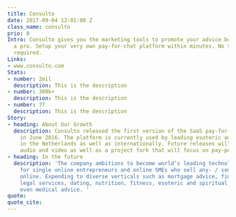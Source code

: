 ```yaml
---
title: Consulto
date: 2017-09-04 12:01:00 Z
class_name: consulto
prio: 8
Intro: Consulto gives you the marketing tools to promote your advice business like
  a pro. Setup your very own pay-for-chat platform within minutes. No technical know-how
  required.
Links:
- www.consulto.com
Stats:
- number: 2mil
  description: This is the description
- number: 300k+
  description: This is the description
- number: 77
  description: This is the description
Story:
- heading: About Our Growth
  description: Consulto released the first version of the SaaS pay-for-chat solution
    in June 2016. The platform is currently used by leading esoteric advice websites
    in the Netherlands as well as internationally. Future releases will include web-based
    audio and video as well as a project fork that will focus on pay-per-message SaaS.
- heading: In the future
  description: 'The company ambitions to become world’s leading technological enabler
    for single online entrepreneurs and online SMEs who sell any- / some kind of advice
    online. Expending to diverse verticals such as mortgage advice, financial consulting,
    legal services, dating, nutrition, fitness, esoteric and spiritual, beauty, or
    even medical advice. '
quote: 
quote_cite: 
---
```


